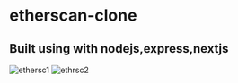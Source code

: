 # etherscan-clone

## Built using with nodejs,express,nextjs

![ethersc1](https://user-images.githubusercontent.com/71592960/233623358-c9da0913-afb9-4c39-a0ef-58e5ba77a9c2.PNG)
![ethrsc2](https://user-images.githubusercontent.com/71592960/233623415-b9afc2ab-7bc3-45c7-95a2-8c10205aee5e.PNG)

